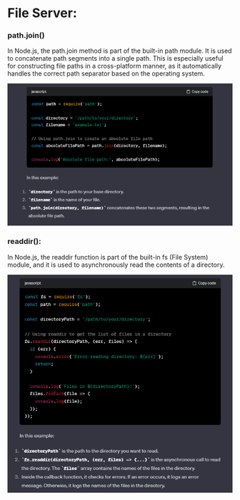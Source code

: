 # File Server:

### path.join()

In Node.js, the path.join method is part of the built-in path module. It is used to concatenate path segments into a single path. This is especially useful for constructing file paths in a cross-platform manner, as it automatically handles the correct path separator based on the operating system.

![1703062832812](image/notes/1703062832812.png)

### readdir():

In Node.js, the readdir function is part of the built-in fs (File System) module, and it is used to asynchronously read the contents of a directory.

![1703062864623](image/notes/1703062864623.png)
